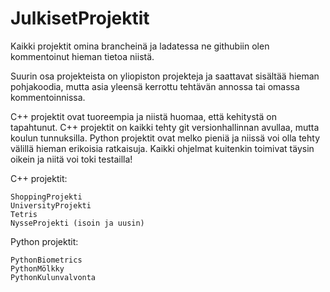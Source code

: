 # JulkisetProjektit

Kaikki projektit omina brancheinä ja ladatessa ne githubiin olen 
kommentoinut hieman tietoa niistä.

Suurin osa projekteista on yliopiston projekteja ja saattavat sisältää 
hieman pohjakoodia, mutta asia yleensä kerrottu tehtävän annossa tai 
omassa kommentoinnissa.

C++ projektit ovat tuoreempia ja niistä huomaa, että kehitystä on 
tapahtunut. C++ projektit on kaikki tehty git versionhallinnan avullaa,
mutta koulun tunnuksilla.
Python projektit ovat melko pieniä ja niissä voi olla tehty välillä hieman erikoisia ratkaisuja. 
Kaikki ohjelmat kuitenkin toimivat täysin oikein ja niitä voi toki 
testailla!

C++ projektit:

    ShoppingProjekti
    UniversityProjekti
    Tetris
    NysseProjekti (isoin ja uusin)

Python projektit:

    PythonBiometrics
    PythonMölkky
    PythonKulunvalvonta

